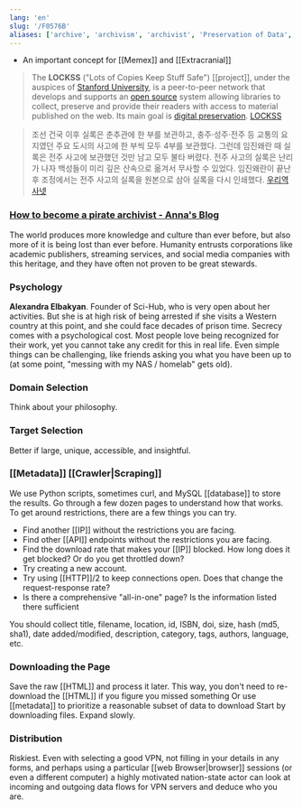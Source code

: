 ```yaml
---
lang: 'en'
slug: '/F0576B'
aliases: ['archive', 'archivism', 'archivist', 'Preservation of Data', 'Preservation']
---
```


- An important concept for [[Memex]] and [[Extracranial]]

> The **LOCKSS** ("Lots of Copies Keep Stuff Safe") [[project]], under the auspices of [Stanford University](https://en.wikipedia.org/wiki/Stanford_University 'Stanford University'), is a peer-to-peer network that develops and supports an [open source](https://en.wikipedia.org/wiki/Open-source_software 'Open-source software') system allowing libraries to collect, preserve and provide their readers with access to material published on the web. Its main goal is [digital preservation](https://en.wikipedia.org/wiki/Digital_preservation 'Digital preservation'). [LOCKSS](https://en.wikipedia.org/wiki/LOCKSS)

> 조선 건국 이후 실록은 춘추관에 한 부를 보관하고, 충주·성주·전주 등 교통의 요지였던 주요 도시의 사고에 한 부씩 모두 4부를 보관했다. 그런데 임진왜란 때 실록은 전주 사고에 보관했던 것만 남고 모두 불타 버렸다. 전주 사고의 실록은 난리가 나자 백성들이 미리 깊은 산속으로 옮겨서 무사할 수 있었다. 임진왜란이 끝난 후 조정에서는 전주 사고의 실록을 원본으로 삼아 실록을 다시 인쇄했다. [우리역사넷](http://contents.history.go.kr/mobile/eh/view.do?levelId=eh_r0250_0010&code=)

### [How to become a pirate archivist - Anna's Blog](http://annas-blog.org/blog-how-to-become-a-pirate-archivist.html)

The world produces more knowledge and culture than ever before, but also more of it is being lost than ever before. Humanity entrusts corporations like academic publishers, streaming services, and social media companies with this heritage, and they have often not proven to be great stewards.

### Psychology

**Alexandra Elbakyan**. Founder of Sci-Hub, who is very open about her activities. But she is at high risk of being arrested if she visits a Western country at this point, and she could face decades of prison time.
Secrecy comes with a psychological cost. Most people love being recognized for their work, yet you cannot take any credit for this in real life.
Even simple things can be challenging, like friends asking you what you have been up to (at some point, "messing with my NAS / homelab" gets old).

### Domain Selection

Think about your philosophy.

### Target Selection

Better if large, unique, accessible, and insightful.

### [[Metadata]] [[Crawler|Scraping]]

We use Python scripts, sometimes curl, and MySQL [[database]] to store the results.
Go through a few dozen pages to understand how that works.
To get around restrictions, there are a few things you can try.

- Find another [[IP]] without the restrictions you are facing.
- Find other [[API]] endpoints without the restrictions you are facing.
- Find the download rate that makes your [[IP]] blocked. How long does it get blocked? Or do you get throttled down?
- Try creating a new account.
- Try using [[HTTP]]/2 to keep connections open. Does that change the request-response rate?
- Is there a comprehensive "all-in-one" page? Is the information listed there sufficient

You should collect title, filename, location, id, ISBN, doi, size, hash (md5, sha1), date added/modified, description, category, tags, authors, language, etc.

### Downloading the Page

Save the raw [[HTML]] and process it later.
This way, you don't need to re-download the [[HTML]] if you figure you missed something
Or use [[metadata]] to prioritize a reasonable subset of data to download
Start by downloading files.
Expand slowly.

### Distribution

Riskiest.
Even with selecting a good VPN, not filling in your details in any forms, and perhaps using a particular [[web Browser|browser]] sessions (or even a different computer)
a highly motivated nation-state actor can look at incoming and outgoing data flows for VPN servers and deduce who you are.
